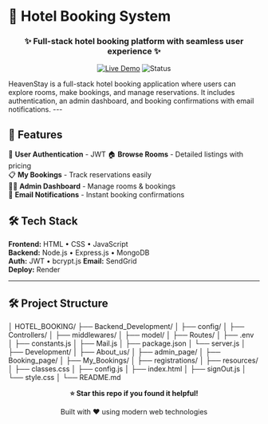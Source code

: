 # 🏨 Hotel Booking System

<div align="center">
  <h3>✨ Full-stack hotel booking platform with seamless user experience ✨</h3>
  
  [![Live Demo](https://img.shields.io/badge/🚀%20LIVE%20DEMO-Visit%20Now-ff6b6b?style=for-the-badge)](https://hotel-booking-site-frontend.onrender.com)
  ![Status](https://img.shields.io/badge/Status-Live-brightgreen?style=for-the-badge)
</div>
HeavenStay is a full-stack hotel booking application where users can explore rooms, make bookings, and manage reservations. It includes authentication, an admin dashboard, and booking confirmations with email notifications.
---

## 🚀 Features

🔐 **User Authentication** - JWT
🏠 **Browse Rooms** - Detailed listings with pricing  
📋 **My Bookings** - Track reservations easily  
👨‍💼 **Admin Dashboard** - Manage rooms & bookings  
📧 **Email Notifications** - Instant booking confirmations  

## 🛠️ Tech Stack

**Frontend:** HTML • CSS • JavaScript  
**Backend:** Node.js • Express.js • MongoDB  
**Auth:** JWT • bcrypt.js 
**Email:** SendGrid  
**Deploy:** Render  

---
## 🛠️ Project Structure
│
HOTEL_BOOKING/
├── Backend_Development/
│   ├── config/
│   ├── Controllers/
│   ├── middlewares/
│   ├── model/
│   ├── Routes/
│   ├── .env
│   ├── constants.js
│   ├── Mail.js
│   ├── package.json
│   └── server.js
│
├── Development/
│   ├── About_us/
│   ├── admin_page/
│   ├── Booking_page/
│   ├── My_Bookings/
│   ├── registrations/
│   ├── resources/
│   ├── classes.css
│   ├── config.js
│   ├── index.html
│   ├── signOut.js
│   └── style.css
│
└── README.md

<div align="center">
  <p><strong>⭐ Star this repo if you found it helpful!</strong></p>
  <p>Built with ❤️ using modern web technologies</p>
</div>
